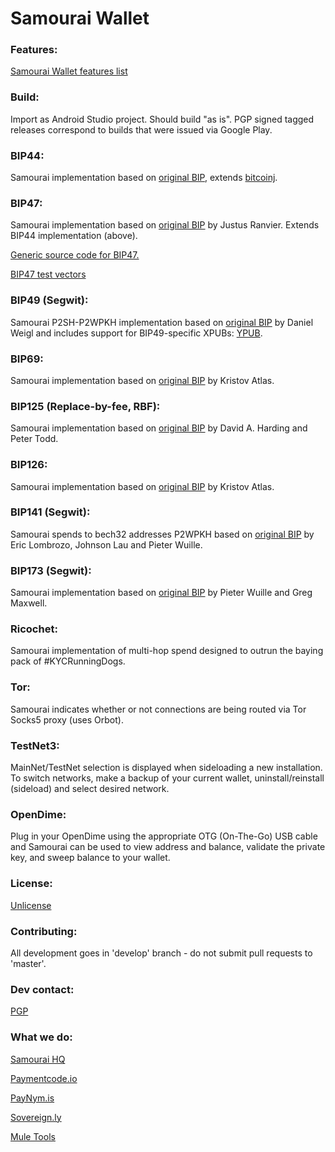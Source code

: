# Samourai Wallet

### Features:

[Samourai Wallet features list](https://gist.github.com/SamouraiDev/f4ce0f423fc09fea307be81b3dfafe48)

### Build:

Import as Android Studio project. Should build "as is". PGP signed tagged releases correspond to builds that were issued via Google Play.

### BIP44:

Samourai implementation based on [original BIP](https://github.com/bitcoin/bips/blob/master/bip-0044.mediawiki), extends [bitcoinj](https://bitcoinj.github.io/).

### BIP47:

Samourai implementation based on [original BIP](https://github.com/bitcoin/bips/blob/master/bip-0047.mediawiki) by Justus Ranvier. Extends BIP44 implementation (above).

[Generic source code for BIP47.](https://github.com/SamouraiDev/BIP47_RPC)

[BIP47 test vectors](https://gist.github.com/SamouraiDev/6aad669604c5930864bd)

### BIP49 (Segwit):

Samourai P2SH-P2WPKH implementation based on [original BIP](https://github.com/bitcoin/bips/blob/master/bip-0049.mediawiki) by Daniel Weigl and includes support for BIP49-specific XPUBs: [YPUB](https://github.com/Samourai-Wallet/sentinel-android/issues/16).

### BIP69:

Samourai implementation based on [original BIP](https://github.com/bitcoin/bips/blob/master/bip-0069.mediawiki) by Kristov Atlas.

### BIP125 (Replace-by-fee, RBF):

Samourai implementation based on [original BIP](https://github.com/bitcoin/bips/blob/master/bip-0125.mediawiki) by David A. Harding and Peter Todd.

### BIP126:

Samourai implementation based on [original BIP](https://github.com/bitcoin/bips/blob/master/bip-0126.mediawiki) by Kristov Atlas.

### BIP141 (Segwit):

Samourai spends to bech32 addresses P2WPKH based on [original BIP](https://github.com/bitcoin/bips/blob/master/bip-0141.mediawiki) by Eric Lombrozo, Johnson Lau and Pieter Wuille.

### BIP173 (Segwit):

Samourai implementation based on [original BIP](https://github.com/bitcoin/bips/blob/master/bip-0173.mediawiki) by Pieter Wuille and Greg Maxwell.

### Ricochet:

Samourai implementation of multi-hop spend designed to outrun the baying pack of #KYCRunningDogs.

### Tor:

Samourai indicates whether or not connections are being routed via Tor Socks5 proxy (uses Orbot).

### TestNet3:

MainNet/TestNet selection is displayed when sideloading a new installation. To switch networks, make a backup of your current wallet, uninstall/reinstall (sideload) and select desired network.

### OpenDime:

Plug in your OpenDime using the appropriate OTG (On-The-Go) USB cable and Samourai can be used to view address and balance, validate the private key, and sweep balance to your wallet.

### License:

[Unlicense](https://github.com/Samourai-Wallet/samourai-wallet-android/blob/master/LICENSE)

### Contributing:

All development goes in 'develop' branch - do not submit pull requests to 'master'.

### Dev contact:

[PGP](http://pgp.mit.edu/pks/lookup?op=get&search=0x72B5BACDFEDF39D7)

### What we do:

[Samourai HQ](https://samouraiwallet.com)

[Paymentcode.io](https://paymentcode.io)

[PayNym.is](https://paynym.is)

[Sovereign.ly](http://sovereign.ly)

[Mule Tools](http://mule.tools)

